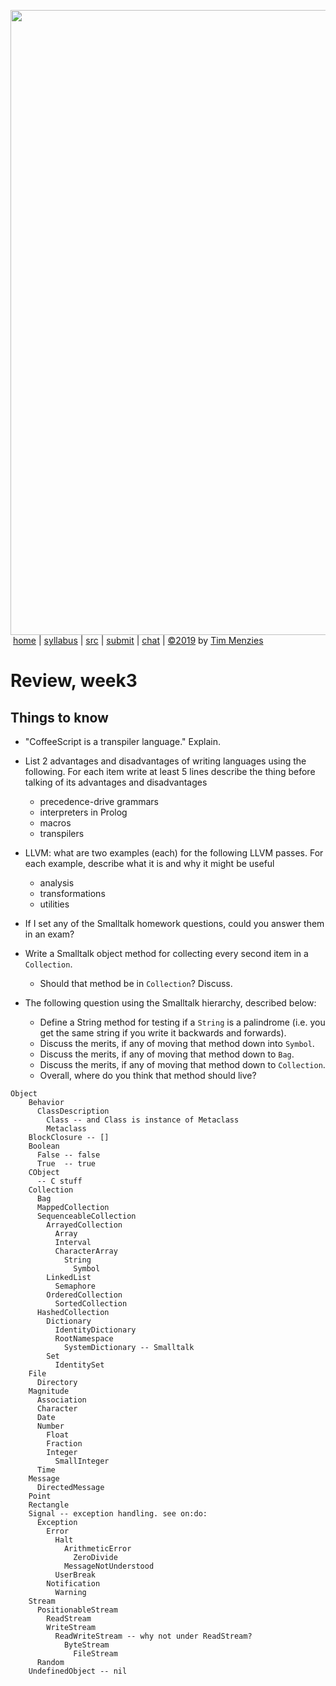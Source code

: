 


<a href="http://tiny.cc/plm19"><img width=1000 src="https://raw.githubusercontent.com/txt/plm19/master/etc/img/banner.png"></a><br>
&nbsp;<a href="http://tiny.cc/plm19">home</a> |
<a href="https://github.com/txt/plm19/blob/master/doc/syllabus.md">syllabus</a> |
<a href="https://github.com/txt/plm19/tree/master/src">src</a> |
<a href="http://tiny.cc/plm19give">submit</a> |
<a href="https://plm19.slack.com/">chat</a> |
<a href="https://github.com/txt/plm19/blob/master/LICENSE.md">&copy;2019</a> 
by <a href="http://menzies.us">Tim Menzies</a>


# Review, week3

## Things to know

- "CoffeeScript is a transpiler language." Explain.

- List 2 advantages and disadvantages of writing languages using the following. For each item
write at least 5 lines describe the thing before talking of its advantages and disadvantages
     - precedence-drive grammars
     - interpreters in Prolog
     - macros
     - transpilers
 
- LLVM: what are two examples (each) for the following LLVM passes. For each example,
  describe what it is and why it might be useful
     - analysis
     - transformations
     - utilities

- If I set any of the Smalltalk homework questions, could you answer them in an exam?
- Write a Smalltalk object method for collecting every second item in a `Collection`.
     - Should that method be in `Collection`? Discuss.
- The following question using the Smalltalk hierarchy, described below:
     - Define a String method for testing if a `String` is a palindrome (i.e. you get
       the same string if you write it backwards and forwards).
     - Discuss the merits, if any of moving that method down into `Symbol`.
     - Discuss the merits, if any of moving that method down to `Bag`.
     - Discuss the merits, if any of moving that method down to `Collection`.
     - Overall, where do you think that method should live?

```
Object
    Behavior
      ClassDescription
        Class -- and Class is instance of Metaclass
        Metaclass
    BlockClosure -- []
    Boolean
      False -- false
      True  -- true
    CObject
      -- C stuff
    Collection
      Bag
      MappedCollection
      SequenceableCollection
        ArrayedCollection
          Array
          Interval
          CharacterArray
            String
              Symbol
        LinkedList
          Semaphore
        OrderedCollection
          SortedCollection
      HashedCollection
        Dictionary
          IdentityDictionary
          RootNamespace
            SystemDictionary -- Smalltalk
        Set
          IdentitySet
    File
      Directory
    Magnitude
      Association
      Character
      Date
      Number
        Float
        Fraction
        Integer
          SmallInteger
      Time
    Message
      DirectedMessage
    Point
    Rectangle
    Signal -- exception handling. see on:do:
      Exception
        Error
          Halt
            ArithmeticError
              ZeroDivide
            MessageNotUnderstood
          UserBreak
        Notification
          Warning
    Stream
      PositionableStream
        ReadStream
        WriteStream
          ReadWriteStream -- why not under ReadStream?
            ByteStream
              FileStream
      Random
    UndefinedObject -- nil
```

